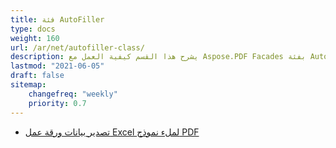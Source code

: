 ```yaml
---
title: فئة AutoFiller
type: docs
weight: 160
url: /ar/net/autofiller-class/
description: يشرح هذا القسم كيفية العمل مع Aspose.PDF Facades بفئة AutoFiller.
lastmod: "2021-06-05"
draft: false
sitemap:
    changefreq: "weekly"
    priority: 0.7
---
```


- [تصدير بيانات ورقة عمل Excel لملء نموذج PDF](/pdf/ar/net/export-excel-worksheet-data-to-fill-pdf-form/)